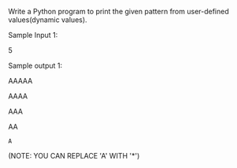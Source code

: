 Write a Python program to print the given pattern from user-defined values(dynamic values).

Sample Input 1:

5

Sample output 1: 

AAAAA

 AAAA
 
  AAA
  
   AA
   
    A 
(NOTE: YOU CAN REPLACE 'A' WITH '*')
